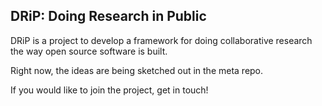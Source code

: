 ## DRiP: Doing Research in Public

DRiP is a project to develop a framework for doing collaborative research the way open source software is built. 

Right now, the ideas are being sketched out in the meta repo. 

If you would like to join the project, get in touch!

